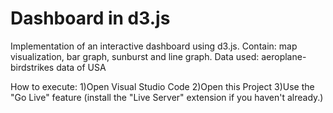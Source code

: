 # Dashboard in d3.js
Implementation of an interactive dashboard using d3.js. Contain: map visualization, bar graph, sunburst and line graph.
Data used: aeroplane-birdstrikes data of USA

How to execute:
1)Open Visual Studio Code
2)Open this Project
3)Use the "Go Live" feature (install the "Live Server" extension if you haven't already.)